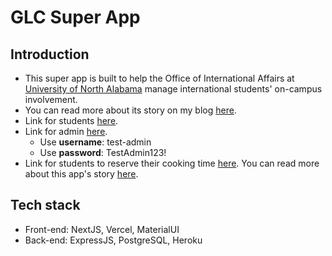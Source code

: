 # GLC Super App

## Introduction

- This super app is built to help the Office of International Affairs at [University of North Alabama](https://una.edu/) manage international students' on-campus involvement.
- You can read more about its story on my blog [here](https://blog.khoiuna.info/lessons-learned-from-developing-an-app-for-my-university/).
- Link for students [here](https://glc-events.vercel.app/).
- Link for admin [here](https://glc-admin.vercel.app/).
  - Use **username**: test-admin
  - Use **password**: TestAdmin123!
- Link for students to reserve their cooking time [here](https://glc-cooking.vercel.app/). You can read more about this app's story [here](https://github.com/KhoiUna/cooking-reservation).

## Tech stack

- Front-end: NextJS, Vercel, MaterialUI
- Back-end: ExpressJS, PostgreSQL, Heroku
